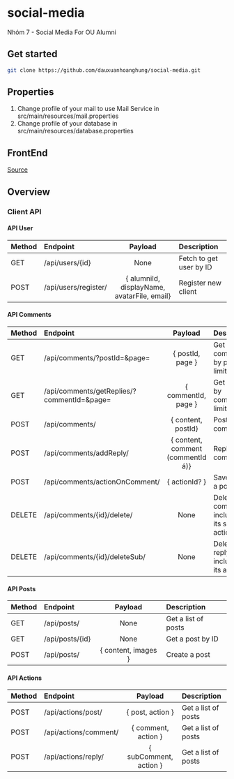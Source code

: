 # social-media

Nhóm 7 - Social Media For OU Alumni

## Get started

```bash
git clone https://github.com/dauxuanhoanghung/social-media.git
```

## Properties

1. Change profile of your mail to use Mail Service in src/main/resources/mail.properties
1. Change profile of your database in src/main/resources/database.properties

## FrontEnd

[Source](https://github.com/chuongdinh59/social-app)

## Overview

### Client API

#### API User

| Method | Endpoint             |                   Payload                   | Description             |
| :----- | :------------------- | :-----------------------------------------: | :---------------------- |
| GET    | /api/users/{id}      |                    None                     | Fetch to get user by ID |
| POST   | /api/users/register/ | { alumniId, displayName, avatarFile, email} | Register new client     |

#### API Comments

| Method | Endpoint                                   |              Payload              | Description                                      |
| :----- | :----------------------------------------- | :-------------------------------: | :----------------------------------------------- |
| GET    | /api/comments/?postId=&page=               |         { postId, page }          | Get comments by post, limit 5                    |
| GET    | /api/comments/getReplies/?commentId=&page= |        { commentId, page }        | Get replies by comment, limit 5                  |
| POST   | /api/comments/                             |        { content, postId}         | Post a comment                                   |
| POST   | /api/comments/addReply/                    | { content, comment (commentId á)} | Reply a comment                                  |
| POST   | /api/comments/actionOnComment/             |           { actionId? }           | Save action a post                               |
| DELETE | /api/comments/{id}/delete/                 |               None                | Delete a comment, including all its sub, actions |
| DELETE | /api/comments/{id}/deleteSub/              |               None                | Delete a reply, including all its actions        |

#### API Posts

| Method | Endpoint        |       Payload       | Description         |
| :----- | :-------------- | :-----------------: | :------------------ |
| GET    | /api/posts/     |        None         | Get a list of posts |
| GET    | /api/posts/{id} |        None         | Get a post by ID    |
| POST   | /api/posts/     | { content, images } | Create a post       |

#### API Actions

| Method | Endpoint              |        Payload         | Description         |
| :----- | :-------------------- | :--------------------: | :------------------ |
| POST   | /api/actions/post/    |    { post, action }    | Get a list of posts |
| POST   | /api/actions/comment/ |  { comment, action }   | Get a list of posts |
| POST   | /api/actions/reply/   | { subComment, action } | Get a list of posts |
